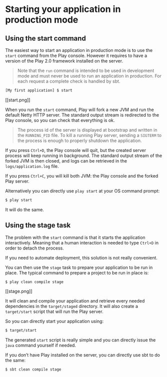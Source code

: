 # Starting your application in production mode

## Using the start command

The easiest way to start an application in production mode is to use the `start` command from the Play console. However it requires to have a version of the Play 2.0 framework installed on the server.

> Note that the `run` command is intended to be used in development mode and must never be used to run an application in production. For each request a complete check is handled by sbt.

```bash
[My first application] $ start
```

[[start.png]]

When you run the `start` command, Play will fork a new JVM and run the default Netty HTTP server. The standard output stream is redirected to the Play console, so you can check that everything is ok.

> The process id of the server is displayed at bootstrap and written in the `RUNNING_PID` file. To kill a running Play server, sending a `SIGTERM` to the process is enough to properly shutdown the application.

If you press `Ctrl+D`, the Play console will quit, but the created server process will keep running in background. The standard output stream of the forked JVM is then closed, and logs can be retrieved in the `logs/application.log` file.

If you press `Ctrl+C`, you will kill both JVM: the Play console and the forked Play server. 

Alternatively you can directly use `play start` at your OS command prompt:

```bash
$ play start
```

It will do the same.

## Using the stage task

The problem with the `start` command is that it starts the application interactively. Meaning that a human interaction is needed to type `Ctrl+D` in order to detach the process.

If you need to automate deployment, this solution is not really convenient.

You can then use the `stage` task to prepare your application to be run in place. The typical command to prepare a project to be run in place is:

```bash
$ play clean compile stage
```

[[stage.png]]

It will clean and compile your application and retrieve every needed dependencies in the `target/staged` directory. It will also create a `target/start` script that will run the Play server.

So you can directly start your application using:

```bash
$ target/start
```

The generated `start` script is really simple and you can directly issue the `java` command yourself if needed.

If you don’t have Play installed on the server, you can directly use sbt to do the same:

```bash
$ sbt clean compile stage
```
